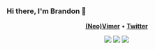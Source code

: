 ### Hi there, I'm Brandon 👋
<p align="center">
  <b><a href="https://github.com/neovim/neovim">(Neo)Vimer</a></b>
  •
  <b><a href="https://www.twitter/happysolucki">Twitter</a></b>
</p>

<p align="center">
  <img src="https://img.shields.io/badge/-HTML-E34F26?logo=html5&logoColor=white&style=for-the-badge"/>
  <img src="https://img.shields.io/badge/-JAVASCRIPT-f7df1e?logo=javascript&logoColor=white&style=for-the-badge"/>
  <img src="https://img.shields.io/badge/-SASS-CD6799?logo=sass&logoColor=white&style=for-the-badge"/>
</p>
<!--
**happysolucki/happysolucki** is a ✨ _special_ ✨ repository because its `README.md` (this file) appears on your GitHub profile.

Here are some ideas to get you started:

- 🔭 I’m currently working on ...
- 🌱 I’m currently learning ...
- 👯 I’m looking to collaborate on ...
- 🤔 I’m looking for help with ...
- 💬 Ask me about ...
- 📫 How to reach me: ...
- 😄 Pronouns: ...
- ⚡ Fun fact: ...
-->
